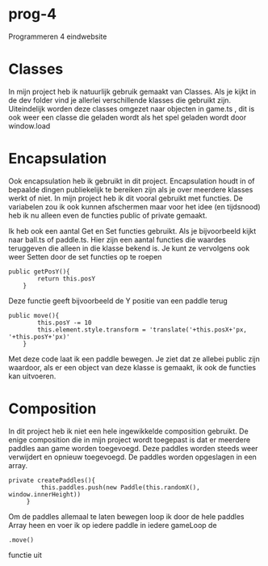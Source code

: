 # prog-4
Programmeren 4 eindwebsite

# Classes
In mijn project heb ik natuurlijk gebruik gemaakt van Classes. Als je kijkt in de dev folder vind je allerlei verschillende klasses die gebruikt zijn. Uiteindelijk worden deze classes omgezet naar objecten in game.ts , dit is ook weer een classe die geladen wordt als het spel geladen wordt door window.load

# Encapsulation 

Ook encapsulation heb ik gebruikt in dit project. Encapsulation houdt in of bepaalde dingen publiekelijk te bereiken zijn als je over meerdere klasses werkt of niet. In mijn project heb ik dit vooral gebruikt met functies. De variabelen zou ik ook kunnen afschermen maar voor het idee (en tijdsnood) heb ik nu alleen even de functies public of private gemaakt. 

Ik heb ook een aantal Get en Set functies gebruikt. Als je bijvoorbeeld kijkt naar ball.ts of paddle.ts. Hier zijn een aantal functies die waardes teruggeven die alleen in die klasse bekend is. Je kunt ze vervolgens ook weer Setten door de set functies op te roepen

```
public getPosY(){
        return this.posY
    }
```
Deze functie geeft bijvoorbeeld de Y positie van een paddle terug
```
public move(){
        this.posY -= 10
        this.element.style.transform = 'translate('+this.posX+'px, '+this.posY+'px)'
    } 
```
Met deze code laat ik een paddle bewegen. Je ziet dat ze allebei public zijn waardoor, als er een object van deze klasse is gemaakt, ik ook de functies kan uitvoeren.

# Composition

In dit project heb ik niet een hele ingewikkelde composition gebruikt. De enige composition die in mijn project wordt toegepast is dat er meerdere paddles aan game worden toegevoegd. Deze paddles worden steeds weer verwijdert en opnieuw toegevoegd. De paddles worden opgeslagen in een array.
```
private createPaddles(){
         this.paddles.push(new Paddle(this.randomX(), window.innerHeight))
     }
```

Om de paddles allemaal te laten bewegen loop ik door de hele paddles Array heen en voer ik op iedere paddle in iedere gameLoop de
```
.move()
```
functie uit
